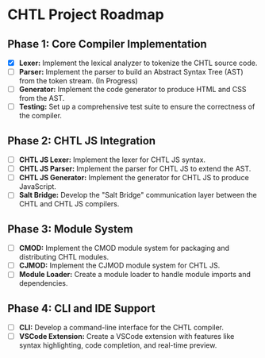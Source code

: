 # CHTL Project Roadmap

## Phase 1: Core Compiler Implementation

- [x] **Lexer:** Implement the lexical analyzer to tokenize the CHTL source code.
- [ ] **Parser:** Implement the parser to build an Abstract Syntax Tree (AST) from the token stream. (In Progress)
- [ ] **Generator:** Implement the code generator to produce HTML and CSS from the AST.
- [ ] **Testing:** Set up a comprehensive test suite to ensure the correctness of the compiler.

## Phase 2: CHTL JS Integration

- [ ] **CHTL JS Lexer:** Implement the lexer for CHTL JS syntax.
- [ ] **CHTL JS Parser:** Implement the parser for CHTL JS to extend the AST.
- [ ] **CHTL JS Generator:** Implement the generator for CHTL JS to produce JavaScript.
- [ ] **Salt Bridge:** Develop the "Salt Bridge" communication layer between the CHTL and CHTL JS compilers.

## Phase 3: Module System

- [ ] **CMOD:** Implement the CMOD module system for packaging and distributing CHTL modules.
- [ ] **CJMOD:** Implement the CJMOD module system for CHTL JS.
- [ ] **Module Loader:** Create a module loader to handle module imports and dependencies.

## Phase 4: CLI and IDE Support

- [ ] **CLI:** Develop a command-line interface for the CHTL compiler.
- [ ] **VSCode Extension:** Create a VSCode extension with features like syntax highlighting, code completion, and real-time preview.
